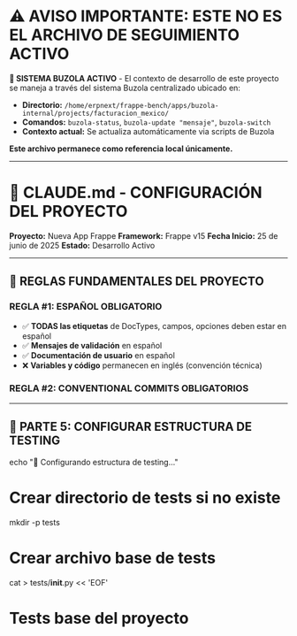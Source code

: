 # ⚠️ AVISO IMPORTANTE: ESTE NO ES EL ARCHIVO DE SEGUIMIENTO ACTIVO

**🔄 SISTEMA BUZOLA ACTIVO** - El contexto de desarrollo de este proyecto se maneja a través del sistema Buzola centralizado ubicado en:

- **Directorio:** `/home/erpnext/frappe-bench/apps/buzola-internal/projects/facturacion_mexico/`
- **Comandos:** `buzola-status`, `buzola-update "mensaje"`, `buzola-switch`
- **Contexto actual:** Se actualiza automáticamente via scripts de Buzola

**Este archivo permanece como referencia local únicamente.**

---

# 🤖 CLAUDE.md - CONFIGURACIÓN DEL PROYECTO

**Proyecto:** Nueva App Frappe
**Framework:** Frappe v15
**Fecha Inicio:** 25 de junio de 2025
**Estado:** Desarrollo Activo

---

## 🎯 **REGLAS FUNDAMENTALES DEL PROYECTO**

### **REGLA #1: ESPAÑOL OBLIGATORIO**

- ✅ **TODAS las etiquetas** de DocTypes, campos, opciones deben estar en español
- ✅ **Mensajes de validación** en español
- ✅ **Documentación de usuario** en español
- ❌ **Variables y código** permanecen en inglés (convención técnica)

### **REGLA #2: CONVENTIONAL COMMITS OBLIGATORIOS**

---

## 🧪 **PARTE 5: CONFIGURAR ESTRUCTURA DE TESTING**

echo "🧪 Configurando estructura de testing..."

# Crear directorio de tests si no existe

mkdir -p tests

# Crear archivo base de tests

cat > tests/**init**.py << 'EOF'

# Tests base del proyecto
